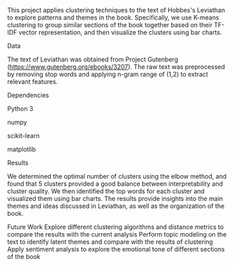 This project applies clustering techniques to the text of Hobbes's Leviathan to explore patterns and themes in the book. Specifically, we use K-means clustering to group similar sections of the book together based on their TF-IDF vector representation, and then visualize the clusters using bar charts.

Data

The text of Leviathan was obtained from Project Gutenberg (https://www.gutenberg.org/ebooks/3207). The raw text was preprocessed by removing stop words and applying n-gram range of (1,2) to extract relevant features.

Dependencies

Python 3

numpy

scikit-learn

matplotlib


Results

We determined the optimal number of clusters using the elbow method, and found that 5 clusters provided a good balance between interpretability and cluster quality. We then identified the top words for each cluster and visualized them using bar charts. The results provide insights into the main themes and ideas discussed in Leviathan, as well as the organization of the book.

Future Work
Explore different clustering algorithms and distance metrics to compare the results with the current analysis
Perform topic modeling on the text to identify latent themes and compare with the results of clustering
Apply sentiment analysis to explore the emotional tone of different sections of the book
